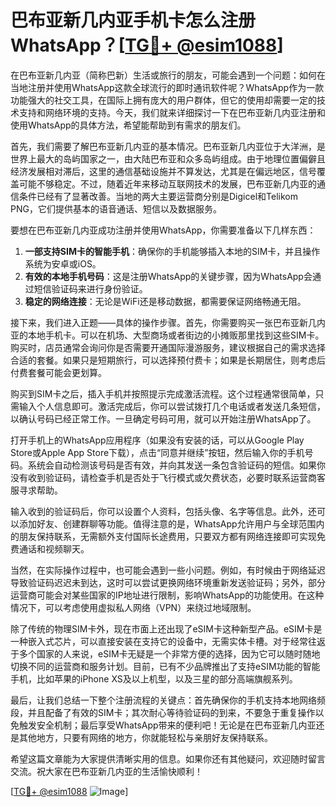 # 巴布亚新几内亚手机卡怎么注册WhatsApp？[[TG💪+ @esim1088](https://t.me/s/esim1088)]

在巴布亚新几内亚（简称巴新）生活或旅行的朋友，可能会遇到一个问题：如何在当地注册并使用WhatsApp这款全球流行的即时通讯软件呢？WhatsApp作为一款功能强大的社交工具，在国际上拥有庞大的用户群体，但它的使用却需要一定的技术支持和网络环境的支持。今天，我们就来详细探讨一下在巴布亚新几内亚注册和使用WhatsApp的具体方法，希望能帮助到有需求的朋友们。

首先，我们需要了解巴布亚新几内亚的基本情况。巴布亚新几内亚位于大洋洲，是世界上最大的岛屿国家之一，由大陆巴布亚和众多岛屿组成。由于地理位置偏僻且经济发展相对滞后，这里的通信基础设施并不算发达，尤其是在偏远地区，信号覆盖可能不够稳定。不过，随着近年来移动互联网技术的发展，巴布亚新几内亚的通信条件已经有了显著改善。当地的两大主要运营商分别是Digicel和Telikom PNG，它们提供基本的语音通话、短信以及数据服务。

要想在巴布亚新几内亚成功注册并使用WhatsApp，你需要准备以下几样东西：
1. **一部支持SIM卡的智能手机**：确保你的手机能够插入本地的SIM卡，并且操作系统为安卓或iOS。
2. **有效的本地手机号码**：这是注册WhatsApp的关键步骤，因为WhatsApp会通过短信验证码来进行身份验证。
3. **稳定的网络连接**：无论是WiFi还是移动数据，都需要保证网络畅通无阻。

接下来，我们进入正题——具体的操作步骤。首先，你需要购买一张巴布亚新几内亚的本地手机卡。可以在机场、大型商场或者街边的小摊贩那里找到这些SIM卡。购买时，店员通常会询问你是否需要开通国际漫游服务，建议根据自己的需求选择合适的套餐。如果只是短期旅行，可以选择预付费卡；如果是长期居住，则考虑后付费套餐可能会更划算。

购买到SIM卡之后，插入手机并按照提示完成激活流程。这个过程通常很简单，只需输入个人信息即可。激活完成后，你可以尝试拨打几个电话或者发送几条短信，以确认号码已经正常工作。一旦确定号码可用，就可以开始注册WhatsApp了。

打开手机上的WhatsApp应用程序（如果没有安装的话，可以从Google Play Store或Apple App Store下载），点击“同意并继续”按钮，然后输入你的手机号码。系统会自动检测该号码是否有效，并向其发送一条包含验证码的短信。如果你没有收到验证码，请检查手机是否处于飞行模式或欠费状态，必要时联系运营商客服寻求帮助。

输入收到的验证码后，你可以设置个人资料，包括头像、名字等信息。此外，还可以添加好友、创建群聊等功能。值得注意的是，WhatsApp允许用户与全球范围内的朋友保持联系，无需额外支付国际长途费用，只要双方都有网络连接即可实现免费通话和视频聊天。

当然，在实际操作过程中，也可能会遇到一些小问题。例如，有时候由于网络延迟导致验证码迟迟未到达，这时可以尝试更换网络环境重新发送验证码；另外，部分运营商可能会对某些国家的IP地址进行限制，影响WhatsApp的功能使用。在这种情况下，可以考虑使用虚拟私人网络（VPN）来绕过地域限制。

除了传统的物理SIM卡外，现在市面上还出现了eSIM卡这种新型产品。eSIM卡是一种嵌入式芯片，可以直接安装在支持它的设备中，无需实体卡槽。对于经常往返于多个国家的人来说，eSIM卡无疑是一个非常方便的选择，因为它可以随时随地切换不同的运营商和服务计划。目前，已有不少品牌推出了支持eSIM功能的智能手机，比如苹果的iPhone XS及以上机型，以及三星的部分高端旗舰系列。

最后，让我们总结一下整个注册流程的关键点：首先确保你的手机支持本地网络频段，并且配备了有效的SIM卡；其次耐心等待验证码的到来，不要急于重复操作以免触发安全机制；最后享受WhatsApp带来的便利吧！无论是在巴布亚新几内亚还是其他地方，只要有网络的地方，你就能轻松与亲朋好友保持联系。

希望这篇文章能为大家提供清晰实用的信息。如果你还有其他疑问，欢迎随时留言交流。祝大家在巴布亚新几内亚的生活愉快顺利！

[[TG💪+ @esim1088](https://t.me/s/esim1088) ![Image](https://i.postimg.cc/4NQfJmqS/Snipaste-2025-05-13-00-14-12.png)]